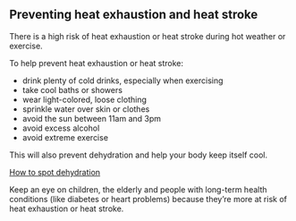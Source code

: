 ## Preventing heat exhaustion and heat stroke

There is a high risk of heat exhaustion or heat stroke during hot weather or exercise.

To help prevent heat exhaustion or heat stroke:

- drink plenty of cold drinks, especially when exercising
- take cool baths or showers
- wear light-colored, loose clothing
- sprinkle water over skin or clothes
- avoid the sun between 11am and 3pm
- avoid excess alcohol
- avoid extreme exercise

This will also prevent dehydration and help your body keep itself cool.

[How to spot dehydration](/conditions/dehydration#check-if-youre-dehydrated)

Keep an eye on children, the elderly and people with long-term health conditions (like diabetes or heart problems)
because they’re more at risk of heat exhaustion or heat stroke.
